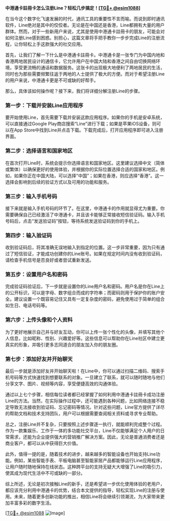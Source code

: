 **中港通卡註冊卡怎么注册Line？轻松几步搞定！[[TG💪+ @esim1088](https://t.me/s/esim1088)]**

在当今这个数字化飞速发展的时代，通讯工具的重要性不言而喻。而说到即时通讯软件，Line绝对是其中的佼佼者。无论是在中国还是香港，Line都拥有大量的用户群体。然而，对于一些新用户来说，尤其是使用中港通卡註冊卡的朋友，可能会对如何注册Line感到困惑。别担心，这篇文章将手把手教你一步步完成Line的注册流程，让你轻松上手这款强大的社交应用。

首先，让我们了解一下什么是中港通卡註冊卡。中港通卡是一张专门为中国内地和香港两地居民设计的通信卡，它允许用户在中国大陆和香港之间自由切换网络环境，享受更流畅的通话和数据服务。这张卡的出现极大地便利了两地居民的生活，同时也为那些需要频繁往返于两地的人士提供了极大的方便。而对于希望注册Line的用户来说，中港通卡更是不可或缺的好帮手。

那么，具体该如何操作呢？接下来，我们将详细分解注册Line的步骤。

### **第一步：下载并安装Line应用程序**

要开始使用Line，首先需要下载并安装这款应用程序。如果你的手机是安卓系统，可以直接通过Google Play商店搜索“Line”进行下载；如果是苹果iOS设备，则可以在App Store中找到Line并点击下载。下载完成后，打开应用程序即可进入注册界面。

### **第二步：选择语言和国家地区**

在首次打开Line时，系统会提示你选择语言和国家地区。这里建议选择中文（简体或繁体）以确保更好的使用体验，并根据你的实际位置选择合适的国家和地区。例如，如果你正在中国大陆，可以选择“中国”；如果在香港，则应选择“香港”。这一选择会影响到后续的验证方式以及可用的功能和服务。

### **第三步：输入手机号码**

接下来就是输入手机号码的环节了。在这里，中港通卡的作用就显得尤为重要。你需要确保自己已经激活了中港通卡，并且该卡能够正常接收短信验证码。输入手机号码后，点击“发送验证码”按钮，等待系统发送验证码到你的手机上。

### **第四步：输入验证码**

收到验证码后，将其准确无误地输入到指定的位置。这一步非常重要，因为只有通过了短信验证，才能成功创建你的Line账号。如果在规定时间内没有收到验证码，请检查手机信号是否良好或者尝试重新发送。

### **第五步：设置用户名和密码**

完成验证码验证后，下一步就是设置你的Line用户名和密码。用户名是你在Line上的公开标识，可以是字母、数字组合而成的字符串；而密码则用于保护你的账户安全。建议设置一个既容易记住又具有一定复杂度的密码，避免使用过于简单的组合如生日、电话号码等。

### **第六步：上传头像和个人资料**

为了更好地展示自己并与好友互动，你可以上传一张个性化的头像，并填写其他个人信息，比如昵称、性别、兴趣爱好等。这些信息可以帮助你在Line社区中建立更真实的形象，并吸引更多志同道合的朋友加入你的朋友圈。

### **第七步：添加好友并开始聊天**

最后一步就是添加好友并开始聊天啦！在Line中，你可以通过扫描二维码、搜索手机号码等方式快速找到想要联系的对象。一旦建立了联系，就可以随时随地与他们分享文字、图片、视频等内容，享受便捷高效的沟通体验。

通过以上七个步骤，相信每位读者都已经掌握了如何利用中港通卡註冊卡成功注册Line的方法。当然，在实际操作过程中，还可能遇到各种问题，比如网络连接不稳定导致无法接收到验证码、忘记密码等情况。针对这些问题，Line官方提供了详尽的帮助文档和技术支持团队，用户可以根据需要查阅相关资料或寻求专业帮助。

总之，注册Line并不复杂，只要按照上述步骤逐一执行，就能顺利完成整个过程。作为一款集娱乐、工作于一体的多功能社交平台，Line不仅能够满足个人用户的日常需求，还能为企业提供强大的营销推广解决方案。因此，无论是普通消费者还是商业客户，都可以从中获得巨大价值。

此外，值得一提的是，随着技术的进步，越来越多的智能设备也开始支持Line功能。例如，某些智能手表、平板电脑甚至智能家居产品都能够运行Line应用程序，让用户随时随地保持在线状态。这种跨平台的支持无疑大大增强了Line的吸引力，使其成为现代生活中不可或缺的一部分。

综上所述，无论是初次接触Line的新手，还是希望进一步优化使用体验的老用户，都应该充分利用中港通卡的优势，结合本文提供的指导，轻松实现Line的注册与使用。未来，随着更多创新功能的推出，相信Line将会继续引领潮流，为大家带来更加丰富多彩的数字生活。

[[TG💪+ @esim1088](https://t.me/s/esim1088) ![Image](https://i.postimg.cc/4NQfJmqS/Snipaste-2025-05-13-00-14-12.png)]